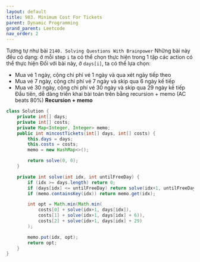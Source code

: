 ```yaml
---
layout: default
title: 983. Minimum Cost For Tickets
parent: Dynamic Programming
grand_parent: Leetcode
nav_order: 2
---
```


Tương tự như bài `2140. Solving Questions With Brainpower`
Những bài này đều có dạng: ở mỗi step `i` ta có thể chọn thực hiện trong 1 tập các action có thể thực hiện
Đối với bài này, ở `days[i]`, ta có thể lựa chọn:

- Mua vé 1 ngày, cộng chi phí vé 1 ngày và qua xét ngày tiếp theo
- Mua vé 7 ngày, cộng chi phí vé 7 ngày và skip qua 6 ngày kế tiếp
- Mua vé 30 ngày, cộng chi phí vé 30 ngày và skip qua 29 ngày kế tiếp
  Đầu tiên, dễ dàng triển khai bài toán trên bằng recursion + memo (AC beats 80%)
  **Recursion + memo**

```java
class Solution {
    private int[] days;
    private int[] costs;
    private Map<Integer, Integer> memo;
    public int mincostTickets(int[] days, int[] costs) {
        this.days = days;
        this.costs = costs;
        memo = new HashMap<>();

        return solve(0, 0);
    }

    private int solve(int idx, int untilFreeDay) {
        if (idx >= days.length) return 0;
        if (days[idx] <= untilFreeDay) return solve(idx+1, untilFreeDay);
        if (memo.containsKey(idx)) return memo.get(idx);

        int opt = Math.min(Math.min(
            costs[0] + solve(idx+1, days[idx]),
            costs[1] + solve(idx+1, days[idx] + 6)),
            costs[2] + solve(idx+1, days[idx] + 29)
        );

        memo.put(idx, opt);
        return opt;
    }
}
```
